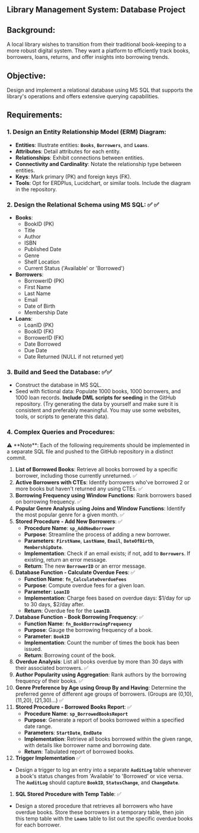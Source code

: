 ## **Library Management System: Database Project**

## **Background**:

 A local library wishes to transition from their traditional book-keeping to a more robust digital system. They want a platform to efficiently track books, borrowers, loans, returns, and offer insights into borrowing trends.

## **Objective**:

Design and implement a relational database using MS SQL that supports the library's operations and offers extensive querying capabilities.

## **Requirements**:

### **1. Design an Entity Relationship Model (ERM) Diagram**:

- **Entities**: Illustrate entities: **`Books`**, **`Borrowers`**, and **`Loans`**.
- **Attributes**: Detail attributes for each entity.
- **Relationships**: Exhibit connections between entities.
- **Connectivity and Cardinality**: Notate the relationship type between entities.
- **Keys**: Mark primary (PK) and foreign keys (FK).
- **Tools**: Opt for ERDPlus, Lucidchart, or similar tools. Include the diagram in the repository.

### **2. Design the Relational Schema using MS SQL**:     ✅ ✅

- **Books**:
    - BookID (PK)
    - Title
    - Author
    - ISBN
    - Published Date
    - Genre
    - Shelf Location
    - Current Status ('Available' or 'Borrowed')
- **Borrowers**:
    - BorrowerID (PK)
    - First Name
    - Last Name
    - Email
    - Date of Birth
    - Membership Date
- **Loans**:
    - LoanID (PK)
    - BookID (FK)
    - BorrowerID (FK)
    - Date Borrowed
    - Due Date
    - Date Returned (NULL if not returned yet)

### **3. Build and Seed the Database**: ✅✅

- Construct the database in MS SQL.
- Seed with fictional data: Populate 1000 books, 1000 borrowers, and 1000 loan records. **Include DML scripts for seeding** in the GitHub repository. (Try generating the data by yourself and make sure it is consistent and preferably meaningful. You may use some websites, tools, or scripts to generate this data).

### **4. Complex Queries and Procedures**:

<aside>
⚠️ **Note**: Each of the following requirements should be implemented in a separate SQL file and pushed to the GitHub repository in a distinct commit.

</aside>

1. **List of Borrowed Books**: Retrieve all books borrowed by a specific borrower, including those currently unreturned. ✅
2. **Active Borrowers with CTEs**: Identify borrowers who've borrowed 2 or more books but haven't returned any using CTEs. ✅
3. **Borrowing Frequency using Window Functions**: Rank borrowers based on borrowing frequency. ✅
4. **Popular Genre Analysis using Joins and Window Functions**: Identify the most popular genre for a given month. ✅
5. **Stored Procedure - Add New Borrowers**: ✅
    - **Procedure Name**: **`sp_AddNewBorrower`**
    - **Purpose**: Streamline the process of adding a new borrower.
    - **Parameters**: **`FirstName`**, **`LastName`**, **`Email`**, **`DateOfBirth`**, **`MembershipDate`**.
    - **Implementation**: Check if an email exists; if not, add to **`Borrowers`**. If existing, return an error message.
    - **Return**: The new **`BorrowerID`** or an error message.
6. **Database Function - Calculate Overdue Fees**: ✅
    - **Function Name**: **`fn_CalculateOverdueFees`**
    - **Purpose**: Compute overdue fees for a given loan.
    - **Parameter**: **`LoanID`**
    - **Implementation**: Charge fees based on overdue days: $1/day for up to 30 days, $2/day after.
    - **Return**: Overdue fee for the **`LoanID`**.
7. **Database Function - Book Borrowing Frequency**: ✅
    - **Function Name**: **`fn_BookBorrowingFrequency`**
    - **Purpose**: Gauge the borrowing frequency of a book.
    - **Parameter**: **`BookID`**
    - **Implementation**: Count the number of times the book has been issued.
    - **Return**: Borrowing count of the book.
8. **Overdue Analysis**: List all books overdue by more than 30 days with their associated borrowers. ✅
9. **Author Popularity using Aggregation**: Rank authors by the borrowing frequency of their books. ✅
10. **Genre Preference by Age using Group By and Having**: Determine the preferred genre of different age groups of borrowers. (Groups are (0,10), (11,20), (21,30)…) ✅
11. **Stored Procedure - Borrowed Books Report**: ✅
    - **Procedure Name**: **`sp_BorrowedBooksReport`**
    - **Purpose**: Generate a report of books borrowed within a specified date range.
    - **Parameters**: **`StartDate`**, **`EndDate`**
    - **Implementation**: Retrieve all books borrowed within the given range, with details like borrower name and borrowing date.
    - **Return**: Tabulated report of borrowed books.
12. **Trigger Implementation**   ✅
- Design a trigger to log an entry into a separate **`AuditLog`** table whenever a book's status changes from 'Available' to 'Borrowed' or vice versa. The **`AuditLog`** should capture **`BookID`**, **`StatusChange`**, and **`ChangeDate`**.
1. **SQL Stored Procedure with Temp Table**: ✅
- Design a stored procedure that retrieves all borrowers who have overdue books. Store these borrowers in a temporary table, then join this temp table with the **`Loans`** table to list out the specific overdue books for each borrower.